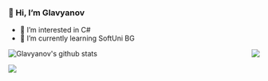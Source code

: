 ### 👋 Hi, I’m Glavyanov
- 👀 I’m interested in C#
- 🌱 I’m currently learning SoftUni BG

<img src = "https://github-readme-stats.vercel.app/api/top-langs/?username=Glavyanov&layout=compact" align="right"/>

![Glavyanov's github stats](https://github-readme-stats.vercel.app/api?username=Glavyanov&bg_color=90,3f5efb,46fc9e,fcf446,fcf446&title_color=fff&text_color=fff)

![](https://komarev.com/ghpvc/?username=Glavyanov)

